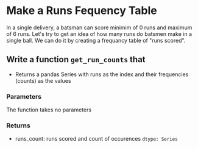 # Make a Runs Fequency Table

In a single delivery, a batsman can score minimim of 0 runs and maximum of 6 runs. Let's try to get an idea of how many runs do batsmen make in a single ball. We can do it by creating a frequancy table of "runs scored".

## Write a function `get_run_counts` that
- Returns a pandas Series with runs as the index and their frequencies (counts) as the values

### Parameters
The function takes no parameters

### Returns
- runs_count: runs scored and count of occurences `dtype: Series`
